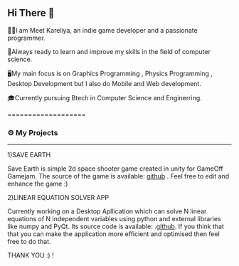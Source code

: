 ## Hi There 👋

👨🏽I am Meet Kareliya, an indie game developer and a passionate programmer.

📖Always ready to learn and improve my skills in the field of computer science.

🖥️My main focus is on Graphics Programming , Physics Programming , Desktop Development but I also do Mobile and Web development.

🎓Currently pursuing Btech in Computer Science and Enginerring.


===================
### ⚙️ My Projects 
-------------------
1)SAVE EARTH
  
  Save Earth is simple 2d space shooter game created in unity for GameOff Gamejam.
  The source of the game is available: [github](https://github.com/MKDev121/SaveEarth) .
  Feel free to edit and enhance the game :)

2)LINEAR EQUATION SOLVER APP
  
  Currently working on a Desktop Apllication which can solve N linear equations of N independent variables using python and external libraries like numpy and PyQt.
  Its source code is available: .[github](https://github.com/MKDev121/LinearEquationSolverProject).
  If you think that that you can make the application more efficient and optimised then feel free to do that.

THANK YOU :) !
